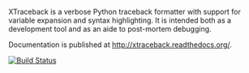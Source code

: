 XTraceback is a verbose Python traceback formatter with support for variable
expansion and syntax highlighting. It is intended both as a development tool
and as an aide to post-mortem debugging.

Documentation is published at http://xtraceback.readthedocs.org/.

[![Build Status](https://secure.travis-ci.org/0compute/xtraceback.png?branch=develop)](http://travis-ci.org/0compute/xtraceback)
